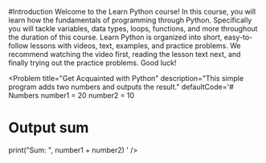 #Introduction
Welcome to the Learn Python course! In this course, you will learn how the fundamentals of programming through Python. Specifically you will tackle variables, data types, loops, functions, and more throughout the duration of this course. Learn Python is organized into short, easy-to-follow lessons with videos, text, examples, and practice problems. We recommend watching the video first, reading the lesson text next, and finally trying out the practice problems. Good luck!

<Problem
    title="Get Acquainted with Python"
    description="This simple program adds two numbers and outputs the result."
    defaultCode='# Numbers
number1 = 20 
number2 = 10 

# Output sum
print("Sum: ", number1 + number2)
'
/>